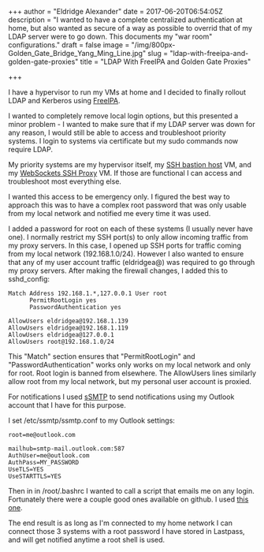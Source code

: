 +++
author = "Eldridge Alexander"
date = 2017-06-20T06:54:05Z
description = "I wanted to have a complete centralized authentication at home, but also wanted as secure of a way as possible to overrid that of my LDAP server were to go down. This documents my \"war room\" configurations."
draft = false
image = "/img/800px-Golden_Gate_Bridge_Yang_Ming_Line.jpg"
slug = "ldap-with-freeipa-and-golden-gate-proxies"
title = "LDAP With FreeIPA and Golden Gate Proxies"

+++

I have a hypervisor to run my VMs at home and I decided to finally rollout LDAP and Kerberos using [FreeIPA](https://www.freeipa.org/page/Main_Page). 

I wanted to completely remove local login options, but this presented a minor problem - I wanted to make sure that if my LDAP server was down for any reason, I would still be able to access and troubleshoot priority systems. I login to systems via certificate but my sudo commands now require LDAP.

My priority systems are my hypervisor itself, my [SSH bastion host](https://blog.eldrid.ge/2015/03/29/golden-gate-ssh-config-files/) VM, and my [WebSockets SSH Proxy](https://blog.eldrid.ge/2016/02/28/proxy-ssh-for-chromeos/) VM. If those are functional I can access and troubleshoot most everything else.

I wanted this access to be emergency only. I figured the best way to approach this was to have a complex root password that was only usable from my local network and notified me every time it was used.

I added a password for root on each of these systems (I usually never have one). I normally restrict my SSH port(s) to only allow incoming traffic from my proxy servers. In this case, I opened up SSH ports for traffic coming from my local network (192.168.1.0/24). However I also wanted to ensure that any of my user account traffic (eldridgea@) was required to go through my proxy servers. After making the firewall changes, I added this to sshd_config:


    Match Address 192.168.1.*,127.0.0.1 User root
          PermitRootLogin yes
          PasswordAuthentication yes

    AllowUsers eldridgea@192.168.1.139
    AllowUsers eldridgea@192.168.1.119
    AllowUsers eldridgea@127.0.0.1
    AllowUsers root@192.168.1.0/24

This "Match" section ensures that "PermitRootLogin" and "PasswordAuthentication" works only works on my local network and only for root. Root login is banned from elsewhere. The AllowUsers lines similarly allow root from my local network, but my personal user account is proxied.

For notifications I used [sSMTP](https://wiki.debian.org/sSMTP) to send notifications using my Outlook account that I have for this purpose. 

I set /etc/ssmtp/ssmtp.conf to my Outlook settings:
     
    root=me@outlook.com

    mailhub=smtp-mail.outlook.com:587
    AuthUser=me@outlook.com
    AuthPass=MY_PASSWORD
    UseTLS=YES
    UseSTARTTLS=YES

Then in in /root/.bashrc I wanted to call a script that emails me on any login. Fortunately there were a couple good ones available on github. I used [this one](https://gist.github.com/tommybutler/6953743#file-iloggedin-sh).

The end result is as long as I'm connected to my home network I can connect those 3 systems with a root password I have stored in Lastpass, and will get notified anytime a root shell is used.